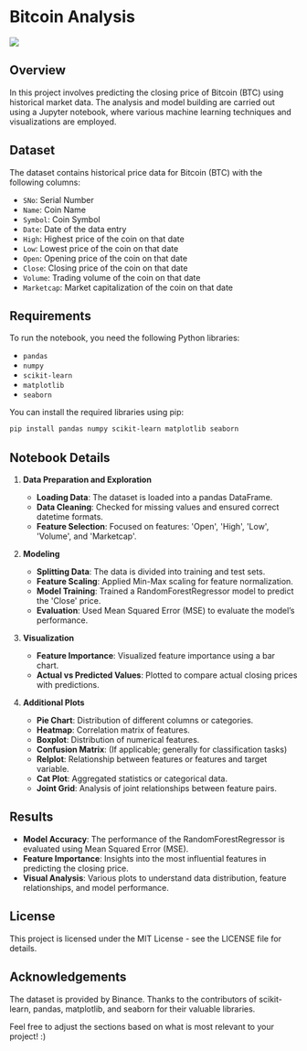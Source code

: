 
# Bitcoin Analysis
<img src="https://images4.alphacoders.com/100/1002783.png">


## Overview

In this project involves predicting the closing price of Bitcoin (BTC) using historical market data. The analysis and model building are carried out using a Jupyter notebook, where various machine learning techniques and visualizations are employed.

## Dataset

The dataset contains historical price data for Bitcoin (BTC) with the following columns:
- `SNo`: Serial Number
- `Name`: Coin Name
- `Symbol`: Coin Symbol
- `Date`: Date of the data entry
- `High`: Highest price of the coin on that date
- `Low`: Lowest price of the coin on that date
- `Open`: Opening price of the coin on that date
- `Close`: Closing price of the coin on that date
- `Volume`: Trading volume of the coin on that date
- `Marketcap`: Market capitalization of the coin on that date

## Requirements

To run the notebook, you need the following Python libraries:
- `pandas`
- `numpy`
- `scikit-learn`
- `matplotlib`
- `seaborn`

You can install the required libraries using pip:
```bash
pip install pandas numpy scikit-learn matplotlib seaborn
```

## Notebook Details

1. **Data Preparation and Exploration**
   - **Loading Data**: The dataset is loaded into a pandas DataFrame.
   - **Data Cleaning**: Checked for missing values and ensured correct datetime formats.
   - **Feature Selection**: Focused on features: 'Open', 'High', 'Low', 'Volume', and 'Marketcap'.

2. **Modeling**
   - **Splitting Data**: The data is divided into training and test sets.
   - **Feature Scaling**: Applied Min-Max scaling for feature normalization.
   - **Model Training**: Trained a RandomForestRegressor model to predict the 'Close' price.
   - **Evaluation**: Used Mean Squared Error (MSE) to evaluate the model’s performance.

3. **Visualization**
   - **Feature Importance**: Visualized feature importance using a bar chart.
   - **Actual vs Predicted Values**: Plotted to compare actual closing prices with predictions.

4. **Additional Plots**
   - **Pie Chart**: Distribution of different columns or categories.
   - **Heatmap**: Correlation matrix of features.
   - **Boxplot**: Distribution of numerical features.
   - **Confusion Matrix**: (If applicable; generally for classification tasks)
   - **Relplot**: Relationship between features or features and target variable.
   - **Cat Plot**: Aggregated statistics or categorical data.
   - **Joint Grid**: Analysis of joint relationships between feature pairs.

## Results

- **Model Accuracy**: The performance of the RandomForestRegressor is evaluated using Mean Squared Error (MSE).
- **Feature Importance**: Insights into the most influential features in predicting the closing price.
- **Visual Analysis**: Various plots to understand data distribution, feature relationships, and model performance.


## License
This project is licensed under the MIT License - see the LICENSE file for details.

## Acknowledgements
The dataset is provided by Binance.
Thanks to the contributors of scikit-learn, pandas, matplotlib, and seaborn for their valuable libraries.

Feel free to adjust the sections based on what is most relevant to your project! :)
